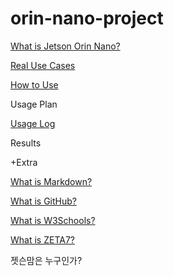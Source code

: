 # orin-nano-project

[What is Jetson Orin Nano?](What_is_Jetson_Orin_Nano.md)

[Real Use Cases](Real_Use_Cases.md)

[How to Use](How_to_Use.md)

Usage Plan

[Usage Log](Usage_Log.md)

Results


+Extra

[What is Markdown?](What_is_Markdowm.md)

[What is GitHub?](What_is_GitHub.md)

[What is W3Schools?](https://github.com/nsdg08/orin-nano-project/blob/main/what-is-w3schools.md)

[What is ZETA7?](https://github.com/nsdg08/orin-nano-project/new/main)

젯슨맘은 누구인가?
